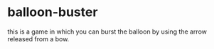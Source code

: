 # balloon-buster
this is a game in which you can burst the balloon by using the arrow released from a bow.
